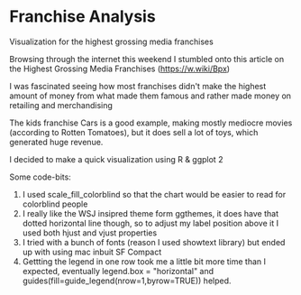 # Franchise Analysis
Visualization for the highest grossing media franchises 


Browsing through the internet this weekend I stumbled onto this article on the Highest Grossing Media Franchises (https://w.wiki/Bpx) 

I was fascinated seeing how most franchises didn't make the highest amount of money from what made them famous and rather made money on retailing and merchandising 

The kids franchise Cars is a good example, making mostly mediocre movies (according to Rotten Tomatoes), but it does sell a lot of toys, which generated huge revenue.

I decided to make a quick visualization using R & ggplot 2

Some code-bits:

1. I used scale_fill_colorblind so that the chart would be easier to read for colorblind people
2. I really like the WSJ insipred theme form ggthemes, it does have that dotted horizontal line though, so to adjust my label position above it I used both hjust and vjust properties
3. I tried with a bunch of fonts (reason I used showtext library) but ended up with using mac inbuit SF Compact
4. Gettting the legend in one row took me a little bit more time than I expected, eventually legend.box = "horizontal" and guides(fill=guide_legend(nrow=1,byrow=TRUE)) helped.
